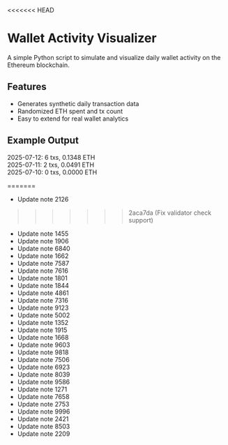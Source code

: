 <<<<<<< HEAD
# Wallet Activity Visualizer

A simple Python script to simulate and visualize daily wallet activity on the Ethereum blockchain.

## Features

- Generates synthetic daily transaction data
- Randomized ETH spent and tx count
- Easy to extend for real wallet analytics

## Example Output


2025-07-12: 6 txs, 0.1348 ETH  
2025-07-11: 2 txs, 0.0491 ETH  
2025-07-10: 0 txs, 0.0000 ETH

=======
- Update note 2126
>>>>>>> 2aca7da (Fix validator check support)
- Update note 1455
- Update note 1906
- Update note 6840
- Update note 1662
- Update note 7587
- Update note 7616
- Update note 1801
- Update note 1844
- Update note 4861
- Update note 7316
- Update note 9123
- Update note 5002
- Update note 1352
- Update note 1915
- Update note 1668
- Update note 9603
- Update note 9818
- Update note 7506
- Update note 6923
- Update note 8039
- Update note 9586
- Update note 1271
- Update note 7658
- Update note 2753
- Update note 9996
- Update note 2421
- Update note 8503
- Update note 2209
